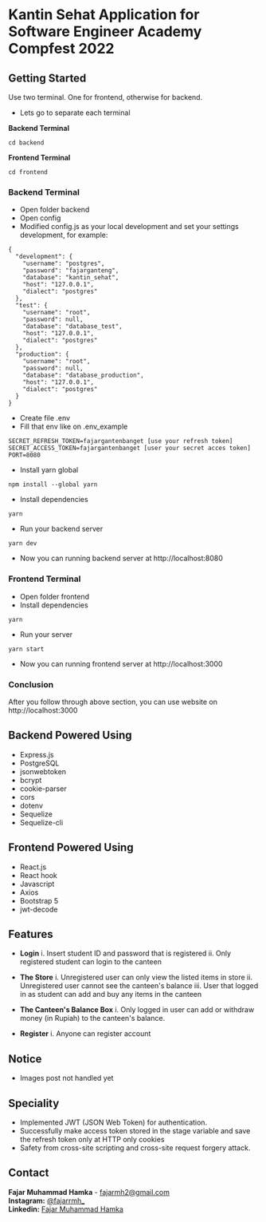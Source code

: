 # Kantin Sehat Application for Software Engineer Academy Compfest 2022

## Getting Started
Use two terminal. One for frontend, otherwise for backend.

- Lets go to separate each terminal

**Backend Terminal**
```
cd backend
```

**Frontend Terminal**
```
cd frontend
```

### Backend Terminal
- Open folder backend
- Open config
- Modified config.js as your local development and set your settings development, for example:
```
{
  "development": {
    "username": "postgres",
    "password": "fajarganteng", 
    "database": "kantin_sehat",
    "host": "127.0.0.1",
    "dialect": "postgres"
  },
  "test": {
    "username": "root",
    "password": null,
    "database": "database_test",
    "host": "127.0.0.1",
    "dialect": "postgres"
  },
  "production": {
    "username": "root",
    "password": null,
    "database": "database_production",
    "host": "127.0.0.1",
    "dialect": "postgres"
  }
}
```
- Create file .env
- Fill that env like on .env_example
```
SECRET_REFRESH_TOKEN=fajargantenbanget [use your refresh token]
SECRET_ACCESS_TOKEN=fajargantenbanget [user your secret acces token]
PORT=8080
```
- Install yarn global
```
npm install --global yarn
```
- Install dependencies
```
yarn
```
- Run your backend server
```
yarn dev
```
- Now you can running backend server at http://localhost:8080

### Frontend Terminal
- Open folder frontend
- Install dependencies
```
yarn
```
- Run your server
```
yarn start
```
- Now you can running frontend server at http://localhost:3000

### Conclusion
After you follow through above section, you can use website on http://localhost:3000

## Backend Powered Using
- Express.js
- PostgreSQL
- jsonwebtoken
- bcrypt
- cookie-parser
- cors
- dotenv
- Sequelize
- Sequelize-cli

## Frontend Powered Using
- React.js
- React hook
- Javascript
- Axios
- Bootstrap 5
- jwt-decode

## Features
- **Login**
 i.  Insert student ID and password that is registered
 ii. Only registered student can login to the canteen

- **The Store**
 i. Unregistered user can only view the listed items in store
 ii. Unregistered user cannot see the canteen's balance
 iii. User that logged in as student can add and buy any items in the canteen

- **The Canteen's Balance Box**
 i. Only logged in user can add or withdraw money (in Rupiah) to the canteen's balance.

- **Register**
 i. Anyone can register account

## Notice
- Images post not handled yet

## Speciality
- Implemented JWT (JSON Web Token) for authentication.
- Successfully make access token stored in the stage variable and save the refresh token only at HTTP only cookies
- Safety from cross-site scripting and cross-site request forgery attack.

## Contact
**Fajar Muhammad Hamka** - fajarmh2@gmail.com\
**Instagram:** [@fajarrmh_](https://www.instagram.com/fajarrmh_/?hl=en)\
**Linkedin:** [Fajar Muhammad Hamka](https://www.linkedin.com/in/fajarhamka/)